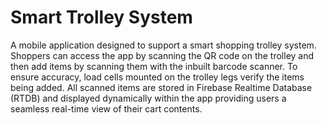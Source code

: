 # Smart Trolley System

 
A mobile application designed to support a smart shopping trolley system. Shoppers can access the app by scanning the QR code on the trolley and then add items by scanning them with the inbuilt barcode scanner. To ensure accuracy, load cells mounted on the trolley legs verify the items being added. All scanned items are stored in Firebase Realtime Database (RTDB) and displayed dynamically within the app providing users a seamless real-time view of their cart contents.
